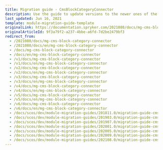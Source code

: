 ```yaml
---
title: Migration guide - CmsBlockCategoryConnector
description: Use the guide to update versions to the newer ones of the CMS Block Category Connector module.
last_updated: Jun 16, 2021
template: module-migration-guide-template
originalLink: https://documentation.spryker.com/2021080/docs/mg-cms-block-category-connector
originalArticleId: 9f3a79f2-a237-4bbe-a6fd-7d2be2479bf3
redirect_from:
  - /2021080/docs/mg-cms-block-category-connector
  - /2021080/docs/en/mg-cms-block-category-connector
  - /docs/mg-cms-block-category-connector
  - /docs/en/mg-cms-block-category-connector
  - /v1/docs/mg-cms-block-category-connector
  - /v1/docs/en/mg-cms-block-category-connector
  - /v2/docs/mg-cms-block-category-connector
  - /v2/docs/en/mg-cms-block-category-connector
  - /v3/docs/mg-cms-block-category-connector
  - /v3/docs/en/mg-cms-block-category-connector
  - /v4/docs/mg-cms-block-category-connector
  - /v4/docs/en/mg-cms-block-category-connector
  - /v5/docs/mg-cms-block-category-connector
  - /v5/docs/en/mg-cms-block-category-connector
  - /v6/docs/mg-cms-block-category-connector
  - /v6/docs/en/mg-cms-block-category-connector
  - /docs/scos/dev/module-migration-guides/201811.0/migration-guide-cms-block-category-connector.html
  - /docs/scos/dev/module-migration-guides/201903.0/migration-guide-cms-block-category-connector.html
  - /docs/scos/dev/module-migration-guides/201907.0/migration-guide-cms-block-category-connector.html
  - /docs/scos/dev/module-migration-guides/202001.0/migration-guide-cms-block-category-connector.html
  - /docs/scos/dev/module-migration-guides/202005.0/migration-guide-cms-block-category-connector.html
  - /docs/scos/dev/module-migration-guides/202009.0/migration-guide-cms-block-category-connector.html
  - /docs/scos/dev/module-migration-guides/202108.0/migration-guide-cms-block-category-connector.html
---
```

